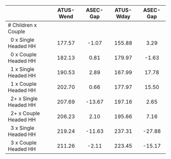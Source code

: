 
|                      |    ATUS-Wend |     ASEC-Gap |    ATUS-Wday |     ASEC-Gap |
| -------------------- | :----------: | :----------: | :----------: | :----------: |
| # Children x Couple  |              |              |              |              |
| &nbsp;&nbsp;0 x Single Headed HH |       177.57 |        -1.07 |       155.88 |         3.29 |
| &nbsp;&nbsp;0 x Couple Headed HH |       182.13 |         0.81 |       179.97 |        -1.63 |
| &nbsp;&nbsp;1 x Single Headed HH |       190.53 |         2.89 |       167.99 |        17.78 |
| &nbsp;&nbsp;1 x Couple Headed HH |       202.70 |         0.66 |       177.97 |        15.50 |
| &nbsp;&nbsp;2+ x Single Headed HH |       207.69 |       -13.67 |       197.16 |         2.65 |
| &nbsp;&nbsp;2+ x Couple Headed HH |       206.23 |         2.10 |       195.66 |         7.16 |
| &nbsp;&nbsp;3 x Single Headed HH |       219.24 |       -11.63 |       237.31 |       -27.88 |
| &nbsp;&nbsp;3 x Couple Headed HH |       211.26 |        -2.11 |       223.45 |       -15.17 |

